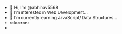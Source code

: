 - 👋 Hi, I’m @abhinav5568
- 👀 I’m interested in Web Development...
- 🌱 I’m currently learning JavaScript/ Data Structures...
- :electron:
- 

<!---
abhinav5568/abhinav5568 is a ✨ special ✨ repository because its `README.md` (this file) appears on your GitHub profile.
You can click the Preview link to take a look at your changes.
--->

